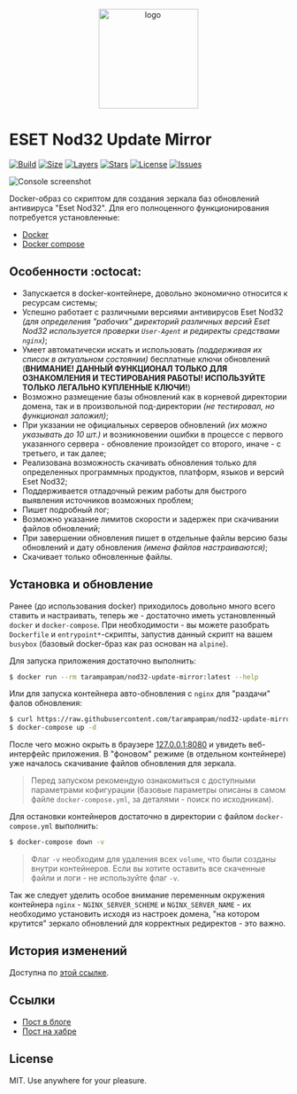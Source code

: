<p align="center">
  <img alt="logo" src="https://hsto.org/webt/vm/1f/uo/vm1fuoyexrm8zylbtdfbm_hyi4m.png" width="180" />
</p>

# ESET Nod32 Update Mirror

[![Build][badge_build]][link_build]
[![Size][badge_image_size]][link_build]
[![Layers][badge_image_layers]][link_build]
[![Stars][badge_pulls]][link_pulls]
[![License][badge_license]][link_license]
[![Issues][badge_issues]][link_issues]

![Console screenshot][console_screenshot]

Docker-образ со скриптом для создания зеркала баз обновлений антивируса "Eset Nod32". Для его полноценного функционирования потребуется установленные:

- [Docker][install_docker]
- [Docker compose][install_docker_compose]

## Особенности :octocat:

 - Запускается в docker-контейнере, довольно экономично относится к ресурсам системы;
 - Успешно работает с различными версиями антивирусов Eset Nod32 *(для определения "рабочих" директорий различных версий Eset Nod32 используется проверки `User-Agent` и редиректы средствами `nginx`)*;
 - Умеет автоматически искать и использовать *(поддерживая их список в актуальном состоянии)* бесплатные ключи обновлений (**ВНИМАНИЕ! ДАННЫЙ ФУНКЦИОНАЛ ТОЛЬКО ДЛЯ ОЗНАКОМЛЕНИЯ И ТЕСТИРОВАНИЯ РАБОТЫ! ИСПОЛЬЗУЙТЕ ТОЛЬКО ЛЕГАЛЬНО КУПЛЕННЫЕ КЛЮЧИ!**)
 - Возможно размещение базы обновлений как в корневой директории домена, так и в произвольной под-директории *(не тестировал, но функционал заложил)*;
 - При указании не официальных серверов обновлений *(их можно указывать до 10 шт.)* и возникновении ошибки в процессе с первого указанного сервера - обновление произойдет со второго, иначе - с третьего, и так далее;
 - Реализована возможность скачивать обновления только для определенных программных продуктов, платформ, языков и версий Eset Nod32;
 - Поддерживается отладочный режим работы для быстрого выявления источников возможных проблем;
 - Пишет подробный лог;
 - Возможно указание лимитов скорости и задержек при скачивании файлов обновлений;
 - При завершении обновления пишет в отдельные файлы версию базы обновлений и дату обновления *(имена файлов настраиваются)*;
 - Скачивает только обновленные файлы.

## Установка и обновление

Ранее (до использования docker) приходилось довольно много всего ставить и настраивать, теперь же - достаточно иметь установленный `docker` и `docker-compose`. При необходимости - вы можете разобрать `Dockerfile` и `entrypoint*`-скрипты, запустив данный скрипт на вашем `busybox` (базовый docker-браз как раз основан на `alpine`).

Для запуска приложения достаточно выполнить:

```bash
$ docker run --rm tarampampam/nod32-update-mirror:latest --help
```

Или для запуска контейнера авто-обновления с `nginx` для "раздачи" фалов обновления:

```bash
$ curl https://raw.githubusercontent.com/tarampampam/nod32-update-mirror/master/docker-compose.live.yml --output ./docker-compose.yml
$ docker-compose up -d
```

После чего можно окрыть в браузере [127.0.0.1:8080](http://127.0.0.1:8080/) и увидеть веб-интерфейс приложения. В "фоновом" режиме (в отдельном контейнере) уже началось скачивание файлов обновления для зеркала.

> Перед запуском рекомендую ознакомиться с доступными параметрами кофигурации (базовые параметры описаны в самом файле `docker-compose.yml`, за деталями - поиск по исходникам).

Для остановки контейнеров достаточно в директории с файлом `docker-compose.yml` выполнить:

```bash
$ docker-compose down -v
```

> Флаг `-v` необходим для удаления всех `volume`, что были созданы внутри контейнеров. Если вы хотите оставить все скаченные файли и логи - не используйте флаг `-v`.

Так же следует уделить особое внимание переменным окружения контейнера `nginx` - `NGINX_SERVER_SCHEME` и `NGINX_SERVER_NAME` - их необходимо установить исходя из настроек домена, "на котором крутится" зеркало обновлений для корректных редиректов - это важно.

## История изменений

Доступна по [этой ссылке](./CHANGESLOG.md).

## Ссылки

- [Пост в блоге](https://blog.hook.sh/dev/make-nod32-mirror-updated/)
- [Пост на хабре](https://habr.com/post/232163/)

## License

MIT. Use anywhere for your pleasure.

[badge_build]:https://img.shields.io/docker/build/tarampampam/nod32-update-mirror.svg?style=flat-square&maxAge=30
[badge_image_size]:https://img.shields.io/microbadger/image-size/tarampampam/nod32-update-mirror.svg?style=flat-square&maxAge=30
[badge_image_layers]:https://img.shields.io/microbadger/layers/tarampampam/nod32-update-mirror.svg?style=flat-square&maxAge=30
[badge_pulls]:https://img.shields.io/docker/pulls/tarampampam/nod32-update-mirror.svg?style=flat-square&maxAge=30
[badge_license]:https://img.shields.io/github/license/tarampampam/nod32-update-mirror.svg?style=flat-square&maxAge=30
[badge_issues]:https://img.shields.io/github/issues/tarampampam/nod32-update-mirror.svg?style=flat-square&maxAge=30
[link_build]:https://hub.docker.com/r/tarampampam/nod32-update-mirror/builds/
[link_pulls]:https://hub.docker.com/r/tarampampam/nod32-update-mirror/
[link_license]:https://github.com/tarampampam/nod32-update-mirror/blob/master/LICENSE
[link_issues]:https://github.com/tarampampam/nod32-update-mirror/issues
[docker_hub]:https://hub.docker.com/r/tarampampam/nod32-update-mirror/
[console_screenshot]:https://cloud.githubusercontent.com/assets/7326800/16709324/ee055c38-4626-11e6-832e-17f40576d8c2.png
[install_docker]:https://docs.docker.com/install/
[install_docker_compose]:https://docs.docker.com/compose/install/
